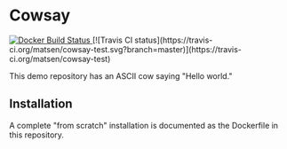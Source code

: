 # Cowsay

<a href="https://hub.docker.com/r/matsen/cowsay-test/">
  <img src="https://img.shields.io/docker/build/matsen/cowsay-test.svg" alt="Docker Build Status">
</a>
[![Travis CI status](https://travis-ci.org/matsen/cowsay-test.svg?branch=master)](https://travis-ci.org/matsen/cowsay-test)

This demo repository has an ASCII cow saying "Hello world."

## Installation

A complete "from scratch" installation is documented as the Dockerfile in this repository.
